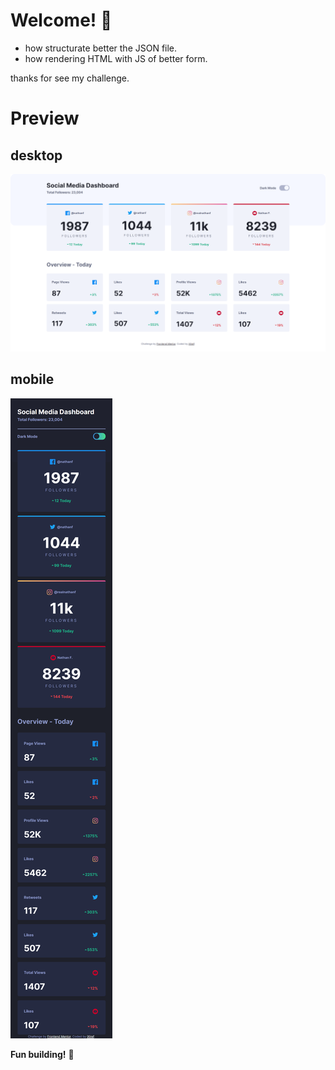 # Welcome! 👋

- how structurate better the JSON file. 
- how rendering HTML with JS of better form.


thanks for see my challenge.

# Preview

## desktop

![desktop](./design/desktop-min.png)

## mobile

![mobile](./design/mobile-min.png)


**Fun building!** 🚀
